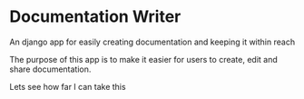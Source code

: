 # Documentation Writer
An django app for easily creating documentation
and keeping it within reach

The purpose of this app is to make it easier
for users to create, edit and share 
documentation.

Lets see how far I can take this